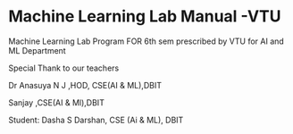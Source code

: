# Machine Learning Lab Manual -VTU
Machine Learning Lab Program  FOR 6th sem prescribed by VTU for AI and ML Department


Special Thank to our teachers

Dr Anasuya N J ,HOD, CSE(AI & ML),DBIT

Sanjay ,CSE(AI & Ml),DBIT

Student:
Dasha S Darshan, CSE (Ai & ML), DBIT
